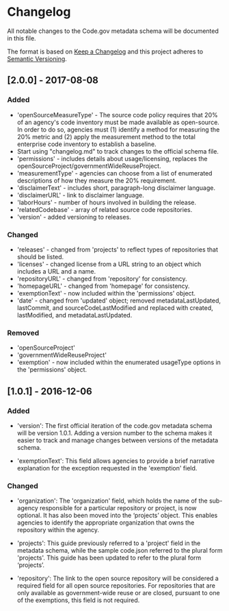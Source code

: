 # Changelog
All notable changes to the Code.gov metadata schema will be documented in this file.

The format is based on [Keep a Changelog](http://keepachangelog.com/en/1.0.0/)
and this project adheres to [Semantic Versioning](http://semver.org/spec/v2.0.0.html).



## [2.0.0] - 2017-08-08
### Added
- 'openSourceMeasureType' - The source code policy requires that 20% of an agency's code inventory must be made available as open-source. In order to do so, agencies must (1) identify a method for measuring the 20% metric and (2) apply the measurement method to the total enterprise code inventory to establish a baseline. 
- Start using "changelog.md" to track changes to the official schema file.
- 'permissions' - includes details about usage/licensing, replaces the openSourceProject/governmentWideReuseProject.
- 'measurementType' - agencies can choose from a list of enumerated descriptions of how they measure the 20% requirement.
- 'disclaimerText' - includes short, paragraph-long disclaimer language.
- 'disclaimerURL' - link to disclaimer language.
- 'laborHours' - number of hours involved in building the release.
- 'relatedCodebase'  - array of related source code repositories. 
- 'version' - added versioning to releases.

### Changed
- 'releases' - changed from 'projects' to reflect types of repositories that should be listed.
- 'licenses' - changed license from a URL string to an object which includes a URL and a name.
 - 'repositoryURL' - changed from 'repository' for consistency. 
 - 'homepageURL' - changed from 'homepage' for consistency.
 - 'exemptionText' - now included within the 'permissions' object.
 - 'date' - changed from 'updated' object; removed metadataLastUpdated, lastCommit, and sourceCodeLastModified and replaced with created, lastModified, and metadataLastUpdated.

### Removed
- 'openSourceProject'
- 'governmentWideReuseProject' 
- 'exemption' - now included within the enumerated usageType options in the 'permissions' object.

## [1.0.1] - 2016-12-06
### Added
- 'version': The first official iteration of the code.gov metadata schema will be version 1.0.1. Adding a version number to the schema makes it easier to track and manage changes between versions of the metadata schema.

- 'exemptionText': This field allows agencies to provide a brief narrative explanation for the exception requested in the 'exemption' field.

### Changed
- 'organization': The 'organization' field, which holds the name of the sub-agency responsible for a particular repository or project, is now optional. It has also been moved into the ‘projects’ object. This enables agencies to identify the appropriate organization that owns the repository within the agency.

- 'projects': This guide previously referred to a 'project' field in the metadata schema, while the sample code.json referred to the plural form 'projects'. This guide has been updated to refer to the plural form ‘projects’.

- 'repository': The link to the open source repository will be considered a required field for all open source repositories. For repositories that are only available as government-wide reuse or are closed, pursuant to one of the exemptions, this field is not required.




